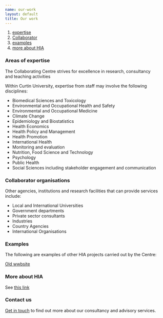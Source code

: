 ```yaml
---
name: our-work
layout: default
title: Our work
---
```


1. [expertise](#head-exp)
2. [Collaborator](#head-collab)
3. [examples](#head-eg)
4. [more about HIA](#head-more)

###  <a name="head-exp"></a>Areas of expertise

The Collaborating Centre strives for excellence in research, consultancy and teaching activities

Within Curtin University, expertise from staff may involve the following disciplines:

- Biomedical Sciences and Toxicology
- Environmental and Occupational Health and Safety
- Environmental and Occupational Medicine
- Climate Change
- Epidemiology and Biostatistics
- Health Economics
- Health Policy and Management
- Health Promotion
- International Health
- Monitoring and evaluation
- Nutrition, Food Science and Technology
- Psychology
- Public Health
- Social Sciences including stakeholder engagement and communication

### <a name="head-collab"></a>Collaborator organisations

Other agencies, institutions and research facilities that can provide services include:

- Local and International Universities
- Government departments
- Private sector consultants
- Industries
- Country Agencies
- International Organisations

###  <a name="head-eg"></a>Examples

The following are examples of other HIA projects carried out by the Centre:

[Old wwbsite](http://ehia.curtin.edu.au/our-work/areas-expertise/)

###  <a name="head-more"></a>More about HIA

See [this link](http://ehia.curtin.edu.au/about/about-ehia-hia/)

### Contact us

[Get in touch](contacts.html) to find out more about our consultancy and advisory services.
